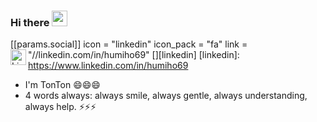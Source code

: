 ### Hi there <img src="https://user-images.githubusercontent.com/67463412/129594509-ebe7e349-b763-498c-9d0e-021d6cee5d40.gif" width="25" />
 [[params.social]]
    icon = "linkedin"
    icon_pack = "fa"
    link = "//linkedin.com/in/humiho69"
[<img align="left" alt="Linkedin" width="25" scr="./linkedin.svg" />][linkedin]
[linkedin]: https://www.linkedin.com/in/humiho69

- I'm TonTon 😄😄😄
- 4 words always: always smile, always gentle, always understanding, always help. ⚡⚡⚡
